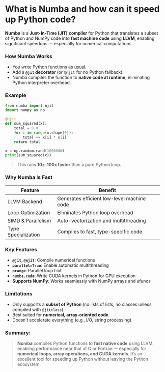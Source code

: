 # What is Numba and how can it speed up Python code?

**Numba** is a **Just-In-Time (JIT) compiler** for Python that translates a subset of Python and NumPy code into **fast machine code** using **LLVM**, enabling significant speedups — especially for numerical computations.

### How Numba Works

- You write Python functions as usual.
- Add a **`@jit` decorator** (or `@njit` for no Python fallback).
- Numba compiles the function to **native code at runtime**, eliminating Python interpreter overhead.

### Example

```python
from numba import njit
import numpy as np

@njit
def sum_squared(x):
    total = 0.0
    for i in range(x.shape[0]):
        total += x[i] * x[i]
    return total

x = np.random.rand(1000000)
print(sum_squared(x))
```

> This runs **10x–100x faster** than a pure Python loop.

### Why Numba Is Fast

| Feature             | Benefit                                    |
| ------------------- | ------------------------------------------ |
| LLVM Backend        | Generates efficient low-level machine code |
| Loop Optimization   | Eliminates Python loop overhead            |
| SIMD & Parallelism  | Auto-vectorization and multithreading      |
| Type Specialization | Compiles to fast, type-specific code       |

### Key Features

- **`@jit`, `@njit`**: Compile numerical functions
- **`parallel=True`**: Enable automatic multithreading
- **`prange`**: Parallel loop hint
- **`numba.cuda`**: Write CUDA kernels in Python for GPU execution
- **Supports NumPy**: Works seamlessly with NumPy arrays and ufuncs

### Limitations

- Only supports a **subset of Python** (no lists of lists, no classes unless compiled with `@jitclass`).
- Best suited for **numerical, array-oriented code**.
- Doesn't accelerate everything (e.g., I/O, string processing).

### Summary:

> **Numba** compiles Python functions to **fast native code** using LLVM, enabling performance near that of C or Fortran — especially for **numerical loops, array operations, and CUDA kernels**. It’s an excellent tool for speeding up Python without leaving the Python ecosystem.
